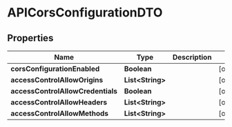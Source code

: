 
# APICorsConfigurationDTO

## Properties
Name | Type | Description | Notes
------------ | ------------- | ------------- | -------------
**corsConfigurationEnabled** | **Boolean** |  |  [optional]
**accessControlAllowOrigins** | **List&lt;String&gt;** |  |  [optional]
**accessControlAllowCredentials** | **Boolean** |  |  [optional]
**accessControlAllowHeaders** | **List&lt;String&gt;** |  |  [optional]
**accessControlAllowMethods** | **List&lt;String&gt;** |  |  [optional]



